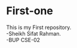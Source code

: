 # First-one
This is my First repository. <br>
        -Sheikh Sifat Rahman.<br>
        -BUP CSE-02
        
